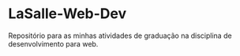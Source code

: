 # LaSalle-Web-Dev
Repositório para as minhas atividades de graduação na disciplina de desenvolvimento para web. 
